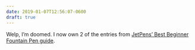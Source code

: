```yaml
---
date: 2019-01-07T12:56:07-0600
draft: true
---
```




Welp, I’m doomed. I now own 2 of the entries from [JetPens’ Best Beginner Fountain Pen guide](https://www.jetpens.com/blog/the-best-beginner-fountain-pens/pt/862).



